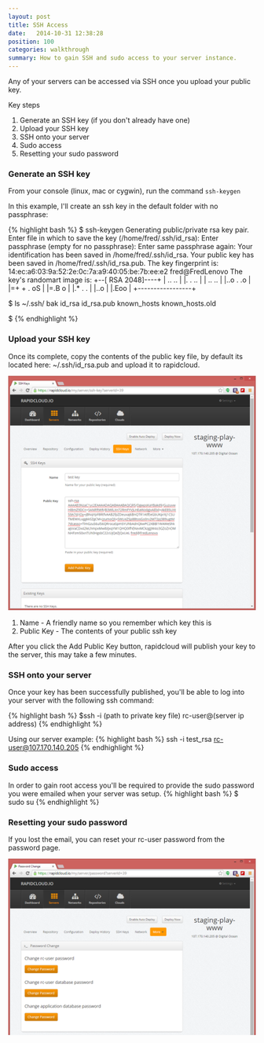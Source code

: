 ```yaml
---
layout: post
title: SSH Access
date:   2014-10-31 12:38:28
position: 100
categories: walkthrough
summary: How to gain SSH and sudo access to your server instance.
---
```

Any of your servers can be accessed via SSH once you upload your public key. 

Key steps

1. Generate an SSH key (if you don't already have one)
1. Upload your SSH key
1. SSH onto your server
1. Sudo access
1. Resetting your sudo password


### Generate an SSH key
From your console (linux, mac or cygwin), run the command <code>ssh-keygen</code>

In this example, I'll create an ssh key in the default folder with no passphrase:

{% highlight bash %}
$ ssh-keygen
Generating public/private rsa key pair.
Enter file in which to save the key (/home/fred/.ssh/id_rsa):
Enter passphrase (empty for no passphrase):
Enter same passphrase again:
Your identification has been saved in /home/fred/.ssh/id_rsa.
Your public key has been saved in /home/fred/.ssh/id_rsa.pub.
The key fingerprint is:
14:ec:a6:03:9a:52:2e:0c:7a:a9:40:05:be:7b:ee:e2 fred@FredLenovo
The key's randomart image is:
+--[ RSA 2048]----+
| ..    ..        |
|.  .    ..       |
| ..    ..        |
|..o .  .o        |
|=+ + . oS        |
|=.B   o          |
|.* .   .         |
|..o              |
|.Eoo             |
+-----------------+

$ ls ~/.ssh/
bak  id_rsa  id_rsa.pub  known_hosts  known_hosts.old

$
{% endhighlight %}

### Upload your SSH key
Once its complete, copy the contents of the public key file, by default its located here: ~/.ssh/id_rsa.pub and upload it to rapidcloud. 

![Upload SSH Key](/assets/upload_ssh_key.png)

1. Name - A friendly name so you remember which key this is
1. Public Key - The contents of your public ssh key

After you click the Add Public Key button, rapidcloud will publish your key to the server, this may take a few minutes. 

### SSH onto your server
Once your key has been successfully published, you'll be able to log into your server with the following ssh command:
	
{% highlight bash %}
$ssh -i (path to private key file) rc-user@(server ip address)
{% endhighlight %}

Using our server example: 
{% highlight bash %}
ssh -i test_rsa rc-user@107.170.140.205
{% endhighlight %}

### Sudo access
In order to gain root access you'll be required to provide the sudo password you were emailed when your server was setup.
{% highlight bash %}
$ sudo su
{% endhighlight %}

### Resetting your sudo password
If you lost the email, you can reset your rc-user password from the password page.

![Password Reset Page](/assets/password.png)

